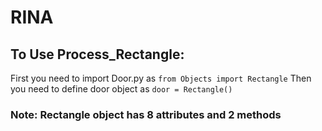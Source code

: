 # RINA

## To Use Process_Rectangle:
First you need to import Door.py as ```from Objects import Rectangle```
Then you need to define door object as ```door = Rectangle()```
<h3>Note: Rectangle object has 8 attributes and 2 methods
  
